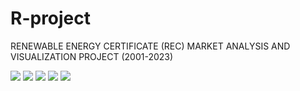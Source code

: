 # R-project
RENEWABLE ENERGY CERTIFICATE (REC) MARKET ANALYSIS AND VISUALIZATION PROJECT (2001-2023)

<img src="https://github.com/user-attachments/assets/9ff541f6-9131-4930-85a0-a2f51f1b97da">

<img src="https://github.com/user-attachments/assets/aeacda44-9c4f-4f98-aab6-70025f6fb6fb">
<img src="https://github.com/user-attachments/assets/17344e62-154c-4b90-a712-eef11d7cca95">
<img src="https://github.com/user-attachments/assets/d3e64f4a-3d98-4d0e-8d78-b32faaac01b3">
<img src="https://github.com/user-attachments/assets/259cf7b4-79c6-4414-9191-f50097010ef0">
